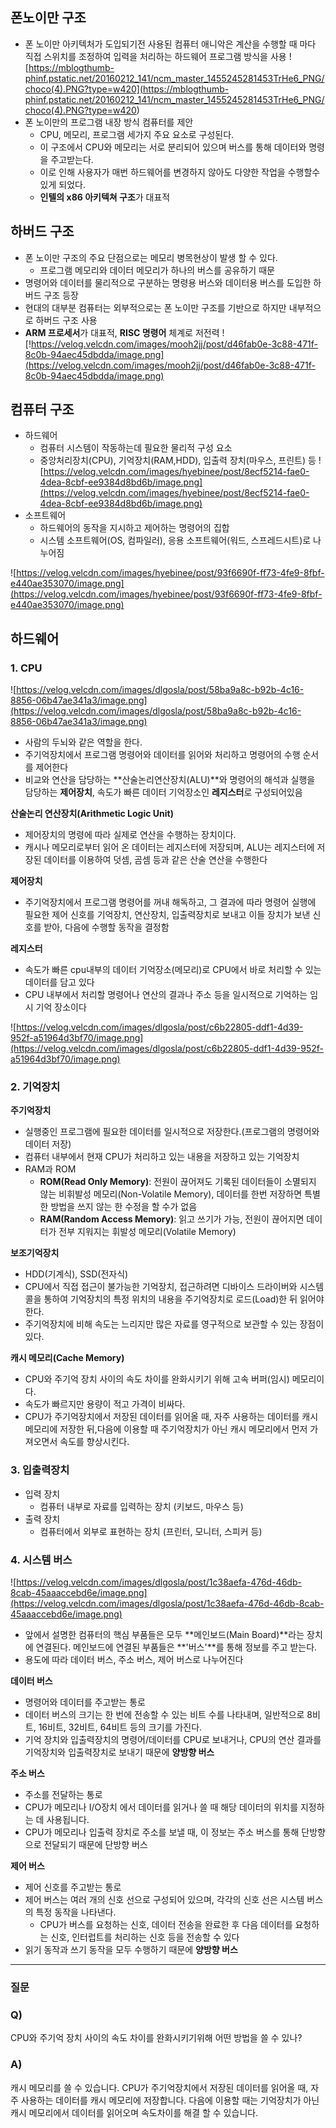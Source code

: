 ## 폰노이만 구조

- 폰 노이만 아키텍처가 도입되기전 사용된 컴퓨터 애니악은 계산을 수행할 때 마다 직접 스위치를 조정하여 입력을 처리하는 하드웨어 프로그램 방식을 사용
  ![https://mblogthumb-phinf.pstatic.net/20160212_141/ncm_master_1455245281453TrHe6_PNG/choco(4).PNG?type=w420](<https://mblogthumb-phinf.pstatic.net/20160212_141/ncm_master_1455245281453TrHe6_PNG/choco(4).PNG?type=w420>)
- 폰 노이만의 프로그램 내장 방식 컴퓨터를 제안
  - CPU, 메모리, 프로그램 세가지 주요 요소로 구성된다.
  - 이 구조에서 CPU와 메모리는 서로 분리되어 있으며 버스를 통해 데이터와 명령을 주고받는다.
  - 이로 인해 사용자가 매번 하드웨어를 변경하지 않아도 다양한 작업을 수행할수 있게 되었다.
  - **인텔의 x86 아키텍쳐 구조**가 대표적

## 하버드 구조

- 폰 노이만 구조의 주요 단점으로는 메모리 병목현상이 발생 할 수 있다.
  - 프로그램 메모리와 데이터 메모리가 하나의 버스를 공유하기 때문
- 명령어와 데이터를 물리적으로 구분하는 명령용 버스와 데이터용 버스를 도입한 하버드 구조 등장
- 현대의 대부분 컴퓨터는 외부적으로는 폰 노이만 구조를 기반으로 하지만 내부적으로 하버드 구조 사용
- **ARM 프로세서**가 대표적, **RISC 명령어** 체계로 저전력
  ![!https://velog.velcdn.com/images/mooh2jj/post/d46fab0e-3c88-471f-8c0b-94aec45dbdda/image.png](https://velog.velcdn.com/images/mooh2jj/post/d46fab0e-3c88-471f-8c0b-94aec45dbdda/image.png)

## 컴퓨터 구조

- 하드웨어
  - 컴퓨터 시스템이 작동하는데 필요한 물리적 구성 요소
  - 중앙처리장치(CPU), 기억장치(RAM,HDD), 입출력 장치(마우스, 프린트) 등
    ![https://velog.velcdn.com/images/hyebinee/post/8ecf5214-fae0-4dea-8cbf-ee9384d8bd6b/image.png](https://velog.velcdn.com/images/hyebinee/post/8ecf5214-fae0-4dea-8cbf-ee9384d8bd6b/image.png)
- 소프트웨어
  - 하드웨어의 동작을 지시하고 제어하는 명령어의 집합
  - 시스템 소프트웨어(OS, 컴파일러), 응용 소프트웨어(워드, 스프레드시트)로 나누어짐

![https://velog.velcdn.com/images/hyebinee/post/93f6690f-ff73-4fe9-8fbf-e440ae353070/image.png](https://velog.velcdn.com/images/hyebinee/post/93f6690f-ff73-4fe9-8fbf-e440ae353070/image.png)

## 하드웨어

### 1. CPU

![https://velog.velcdn.com/images/dlgosla/post/58ba9a8c-b92b-4c16-8856-06b47ae341a3/image.png](https://velog.velcdn.com/images/dlgosla/post/58ba9a8c-b92b-4c16-8856-06b47ae341a3/image.png)

- 사람의 두뇌와 같은 역할을 한다.
- 주기억장치에서 프로그램 명령어와 데이터를 읽어와 처리하고 명령어의 수행 순서를 제어한다
- 비교와 연산을 담당하는 **산술논리연산장치(ALU)**와 명령어의 해석과 실행을 담당하는 **제어장치**, 속도가 빠른 데이터 기억장소인 **레지스터**로 구성되어있음

**산술논리 연산장치(Arithmetic Logic Unit)**

- 제어장치의 명령에 따라 실제로 연산을 수행하는 장치이다.
- 캐시나 메모리로부터 읽어 온 데이터는 레지스터에 저장되며, ALU는 레지스터에 저장된 데이터를 이용하여 덧셈, 곰셈 등과 같은 산술 연산을 수행한다

**제어장치**

- 주기억장치에서 프로그램 명령어를 꺼내 해독하고, 그 결과에 따라 명령어 실행에 필요한 제어 신호를 기억장치, 연산장치, 입출력장치로 보내고 이들 장치가 보낸 신호를 받아, 다음에 수행할 동작을 결정함

**레지스터**

- 속도가 빠른 cpu내부의 데이터 기억장소(메모리)로 CPU에서 바로 처리할 수 있는 데이터를 담고 있다
- CPU 내부에서 처리할 명령어나 연산의 결과나 주소 등을 일시적으로 기억하는 임시 기억 장소이다

![https://velog.velcdn.com/images/dlgosla/post/c6b22805-ddf1-4d39-952f-a51964d3bf70/image.png](https://velog.velcdn.com/images/dlgosla/post/c6b22805-ddf1-4d39-952f-a51964d3bf70/image.png)

### 2. 기억장치

**주기억장치**

- 실행중인 프로그램에 필요한 데이터를 일시적으로 저장한다.(프로그램의 명령어와 데이터 저장)
- 컴퓨터 내부에서 현재 CPU가 처리하고 있는 내용을 저장하고 있는 기억장치
- RAM과 ROM
  - **ROM(Read Only Memory)**: 전원이 끊어져도 기록된 데이터들이 소멸되지 않는 비휘발성 메모리(Non-Volatile Memory), 데이터를 한번 저장하면 특별한 방법을 쓰지 않는 한 수정을 할 수가 없음
  - **RAM(Random Access Memory)**: 읽고 쓰기가 가능, 전원이 끊어지면 데이터가 전부 지워지는 휘발성 메모리(Volatile Memory)

**보조기억장치**

- HDD(기계식), SSD(전자식)
- CPU에서 직접 접근이 불가능한 기억장치, 접근하려면 디바이스 드라이버와 시스템 콜을 통하여 기억장치의 특정 위치의 내용을 주기억장치로 로드(Load)한 뒤 읽어야 한다.
- 주기억장치에 비해 속도는 느리지만 많은 자료를 영구적으로 보관할 수 있는 장점이 있다.

**캐시 메모리(Cache Memory)**

- CPU와 주기억 장치 사이의 속도 차이를 완화시키기 위해 고속 버퍼(임시) 메모리이다.
- 속도가 빠르지만 용량이 적고 가격이 비싸다.
- CPU가 주기억장치에서 저장된 데이터를 읽어올 때, 자주 사용하는 데이터를 캐시 메모리에 저장한 뒤,다음에 이용할 때 주기억장치가 아닌 캐시 메모리에서 먼저 가져오면서 속도를 향상시킨다.

### 3. 입출력장치

- 입력 장치
  - 컴퓨터 내부로 자료를 입력하는 장치 (키보드, 마우스 등)
- 출력 장치
  - 컴퓨터에서 외부로 표현하는 장치 (프린터, 모니터, 스피커 등)

### 4. 시스템 버스

![https://velog.velcdn.com/images/dlgosla/post/1c38aefa-476d-46db-8cab-45aaaccebd6e/image.png](https://velog.velcdn.com/images/dlgosla/post/1c38aefa-476d-46db-8cab-45aaaccebd6e/image.png)

- 앞에서 설명한 컴퓨터의 핵심 부품들은 모두 **메인보드(Main Board)**라는 장치에 연결된다. 메인보드에 연결된 부품들은 **'버스'**를 통해 정보를 주고 받는다.
- 용도에 따라 데이터 버스, 주소 버스, 제어 버스로 나누어진다

**데이터 버스**

- 명령어와 데이터를 주고받는 통로
- 데이터 버스의 크기는 한 번에 전송할 수 있는 비트 수를 나타내며, 일반적으로 8비트, 16비트, 32비트, 64비트 등의 크기를 가진다.
- 기억 장치와 입출력장치의 명령어/데이터를 CPU로 보내거나, CPU의 연산 결과를 기억장치와 입출력장치로 보내기 때문에 **양방향 버스**

**주소 버스**

- 주소를 전달하는 통로
- CPU가 메모리나 I/O장치 에서 데이터를 읽거나 쓸 때 해당 데이터의 위치를 지정하는 데 사용됩니다.
- CPU가 메모리나 입출력 장치로 주소를 보낼 때, 이 정보는 주소 버스를 통해 단방향으로 전달되기 때문에 단방향 버스

**제어 버스**

- 제어 신호를 주고받는 통로
- 제어 버스는 여러 개의 신호 선으로 구성되어 있으며, 각각의 신호 선은 시스템 버스의 특정 동작을 나타낸다.
  - CPU가 버스를 요청하는 신호, 데이터 전송을 완료한 후 다음 데이터를 요청하는 신호, 인터럽트를 처리하는 신호 등을 전송할 수 있다
- 읽기 동작과 쓰기 동작을 모두 수행하기 때문에 **양방향 버스**

---

### 질문

### Q)

CPU와 주기억 장치 사이의 속도 차이를 완화시키기위해 어떤 방법을 쓸 수 있나?

### **A)**

캐시 메모리를 쓸 수 있습니다. CPU가 주기억장치에서 저장된 데이터를 읽어올 때, 자주 사용하는 데이터를 캐시 메모리에 저장합니다. 다음에 이용할 때는 기억장치가 아닌 캐시 메모리에서 데이터를 읽어오며 속도차이를 해결 할 수 있습니다.
